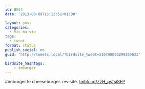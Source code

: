 ```yaml
---
id: 8854
date: '2013-03-09T15:13:51+01:00'

layout: post
categories:
  - Vis ma vie
tags:
  - tweet
format: status
publish_social: no
guid: 'http://tweets.local/?birdsite_tweet=310408093299269632'

birdsite_hashtags:
    - imburger
---
```


\#imburger le cheeseburger. revisité. [tmblr.co/ZzH\_psfsiSFP](http://tmblr.co/ZzH_psfsiSFP)